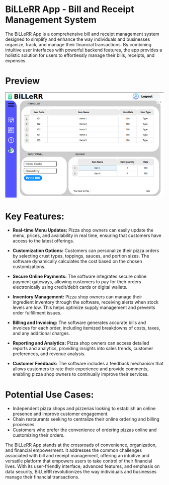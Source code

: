 # BiLLeRR App - Bill and Receipt Management System
The BiLLeRR App is a comprehensive bill and receipt management system designed to simplify and enhance the way individuals and businesses organize, track, and manage their financial transactions. By combining intuitive user interfaces with powerful backend features, the app provides a holistic solution for users to effortlessly manage their bills, receipts, and expenses.

# Preview
![Preview](BiLLeRR.jpeg)

# Key Features:
- **Real-time Menu Updates:** Pizza shop owners can easily update the menu, prices, and availability in real time, ensuring that customers have access to the latest offerings.

- **Customization Options:** Customers can personalize their pizza orders by selecting crust types, toppings, sauces, and portion sizes. The software dynamically calculates the cost based on the chosen customizations.

- **Secure Online Payments:** The software integrates secure online payment gateways, allowing customers to pay for their orders electronically using credit/debit cards or digital wallets.

- **Inventory Management:** Pizza shop owners can manage their ingredient inventory through the software, receiving alerts when stock levels are low. This helps optimize supply management and prevents order fulfillment issues.

- **Billing and Invoicing:** The software generates accurate bills and invoices for each order, including itemized breakdowns of costs, taxes, and any additional charges.

- **Reporting and Analytics:** Pizza shop owners can access detailed reports and analytics, providing insights into sales trends, customer preferences, and revenue analysis.

- **Customer Feedback:** The software includes a feedback mechanism that allows customers to rate their experience and provide comments, enabling pizza shop owners to continually improve their services.


# Potential Use Cases:
- Independent pizza shops and pizzerias looking to establish an online presence and improve customer engagement.
- Chain restaurants seeking to centralize their online ordering and billing processes.
- Customers who prefer the convenience of ordering pizzas online and customizing their orders.

The BiLLeRR App stands at the crossroads of convenience, organization, and financial empowerment. It addresses the common challenges associated with bill and receipt management, offering an intuitive and versatile platform that empowers users to take control of their financial lives. With its user-friendly interface, advanced features, and emphasis on data security, BiLLeRR revolutionizes the way individuals and businesses manage their financial transactions.
